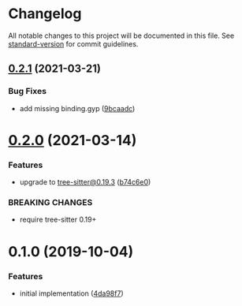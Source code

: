 # Changelog

All notable changes to this project will be documented in this file. See [standard-version](https://github.com/conventional-changelog/standard-version) for commit guidelines.

## [0.2.1](https://github.com/ikatyang/tree-sitter-vue/compare/v0.2.0...v0.2.1) (2021-03-21)


### Bug Fixes

* add missing binding.gyp ([9bcaadc](https://github.com/ikatyang/tree-sitter-vue/commit/9bcaadc))



# [0.2.0](https://github.com/ikatyang/tree-sitter-vue/compare/v0.1.0...v0.2.0) (2021-03-14)


### Features

* upgrade to tree-sitter@0.19.3 ([b74c6e0](https://github.com/ikatyang/tree-sitter-vue/commit/b74c6e0))


### BREAKING CHANGES

* require tree-sitter 0.19+



# 0.1.0 (2019-10-04)


### Features

* initial implementation ([4da98f7](https://github.com/ikatyang/tree-sitter-vue/commit/4da98f7))
